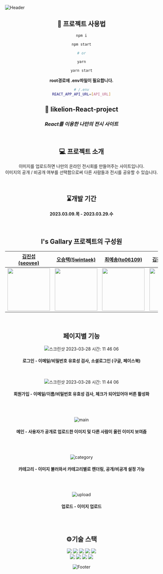 ![Header](https://capsule-render.vercel.app/api?type=waving&color=F8E2CF&height=240&section=header&text=Asparagus&fontSize=80&animation=fadeIn&fontAlignY=38&fontColor=3A4A51)


<div align="center">

## 🚀 프로젝트 사용법

```sh
npm i

npm start

# or

yarn

yarn start
```

**root경로에 .env파일이 필요합니다.**

```sh
# /.env
REACT_APP_API_URL=[API_URL]
```


## 🦁 likelion-React-project
### _React를 이용한 나만의 전시 사이트_
<br>

## 💻 프로젝트 소개

이미지를 업로드하면 나만의 온라인 전시회를 만들어주는 사이트입니다.  <br>
이미지의 공개 / 비공개 여부를 선택함으로써 다른 사람들과 전시를 공유할 수 있습니다.

<br>

## ⌛개발 기간
#### 2023.03.09.목 - 2023.03.29.수

<br>

## I's Gallary 프로젝트의 구성원

|[김진섭 <br>(seovee)](https://github.com/seovee)|[오승택(5wintaek)](https://github.com/5wintaek)|[최예송(to06109)](https://github.com/to06109)|[김진희(kyuran6)](https://github.com/kyuran6)|[문나래(munnarae)](https://github.com/munnarae)|
|------|---|---|---|---|
|<img src="https://avatars.githubusercontent.com/u/18073169?v=4" width="140">|<img src="https://user-images.githubusercontent.com/109938280/225849971-ea8a252d-0210-4f79-a0cc-a20ba9db81db.jpeg" width="140">|<img src="https://user-images.githubusercontent.com/69625013/215288901-df0a18e7-9553-4911-be9e-823df1cdbdd9.jpg" width="140">|<img src="https://user-images.githubusercontent.com/119389578/224522581-36691cf0-286b-4128-adee-1ed37b3b4222.JPG" width="140">|<img src="https://user-images.githubusercontent.com/92195610/224521197-13956d69-3602-4347-afb2-dd1c2bec048d.jpg" width="140">|

<br>

## 페이지별 기능
![스크린샷 2023-03-28 시간: 11 46 06](https://user-images.githubusercontent.com/119389578/228114237-ab3ade1c-a6f5-4553-ae7d-b7fa1ab679f2.png)
#### 로그인 - 이메일/비밀번호 유효성 검사, 소셜로그인 (구글, 페이스북)  

<br>

![스크린샷 2023-03-28 시간: 11 44 06](https://user-images.githubusercontent.com/119389578/228114182-56e0d965-8c39-4380-9154-5225130c242d.png)

#### 회원가입 - 이메일/이름/비밀번호 유효성 검사, 체크가 되어있어야 버튼 활성화  

<br>
<br>

![main](https://user-images.githubusercontent.com/119389578/228143546-0ae1dd3a-11c6-43a2-8202-f18bae1de64b.gif)

#### 메인 - 사용자가 공개로 업로드한 이미지 및 다른 사람이 올린 이미지 보여줌  

<br>
<br>

![category](https://user-images.githubusercontent.com/119389578/228143559-64ea86ab-4407-4f3e-9cf0-64a71cadecac.gif)

#### 카테고리 - 이미지 불러와서 카테고리별로 렌더링, 공개/비공개 설정 가능  

<br>
<br>

![upload](https://user-images.githubusercontent.com/119389578/228143531-d8714569-8db7-49f4-bb03-1a0db199191c.gif)

#### 업로드 - 이미지 업로드 

<br>
<br>

## ⚙️기술 스택
<div>
<img src="https://img.shields.io/badge/CSS3-1572B6?style=flat-square&logo=css3&logoColor=white"/>
<img src="https://img.shields.io/badge/GitHub-181717?style=flat-square&logo=GitHub&logoColor=white"/>
<img src="https://img.shields.io/badge/JavaScript-F7DF1E?style=flat-square&logo=javascript&logoColor=black"/>
<img src="https://img.shields.io/badge/React-61DAFB?style=flat-square&logo=React&logoColor=black"/>
<img src="https://img.shields.io/badge/Firebase-FFCA28?style=flat-square&logo=Firebase&logoColor=black"/>
</div>
<div>
<img src="https://img.shields.io/badge/HTML5-E34F26?style=flat-square&logo=HTML5&logoColor=black"/>
<img src="https://img.shields.io/badge/Visual Studio Code-007ACC?style=flat-square&logo=Visual Studio Code&logoColor=white"/>
<img src="https://img.shields.io/badge/styled components-DB7093?style=flat-square&logo=styled-components&logoColor=white"/>
<img src="https://img.shields.io/badge/-Framer%20motion-brightgreen"/>
</div>

![Footer](https://capsule-render.vercel.app/api?type=waving&color=F8E2CF&height=240&section=footer&animation=fadeIn)
